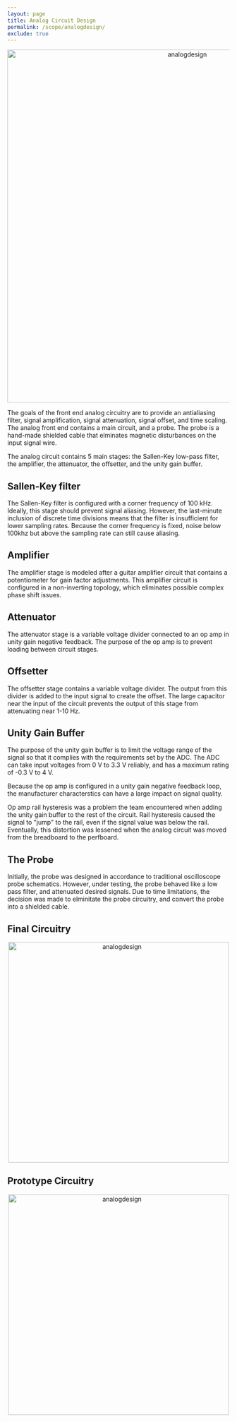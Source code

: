 ```yaml
---
layout: page
title: Analog Circuit Design
permalink: /scope/analogdesign/
exclude: true
---
```

<div style="text-align: center">
  <img src="../../assets/schematics/analog.png" alt="analogdesign" width="800" />
</div>

The goals of the front end analog circuitry are to provide an antialiasing filter, signal amplification, signal attenuation, signal offset, and time scaling. The analog front end contains a main circuit, and a probe. The probe is a hand-made shielded cable that elminates magnetic disturbances on the input signal wire.

The analog circuit contains 5 main stages: the Sallen-Key low-pass filter, the amplifier, the attenuator, the offsetter, and the unity gain buffer.

## Sallen-Key filter
The Sallen-Key filter is configured with a corner frequency of 100 kHz. Ideally, this stage should prevent signal aliasing. 
However, the last-minute inclusion of discrete time divisions means that the filter is insufficient for lower sampling rates. Because the corner frequency is fixed, noise below 100khz but above the sampling rate can still cause aliasing.

## Amplifier
The amplifier stage is modeled after a guitar amplifier circuit that contains a potentiometer for gain factor adjustments. This amplifier circuit is configured in a non-inverting topology, which eliminates possible complex phase shift issues.

## Attenuator
The attenuator stage is a variable voltage divider connected to an op amp in unity gain negative feedback. The purpose of the op amp is to prevent loading between circuit stages.

## Offsetter
The offsetter stage contains a variable voltage divider. The output from this divider is added to the input signal to create the offset. The large capacitor near the input of the circuit prevents the output of this stage from attenuating near 1-10 Hz.

## Unity Gain Buffer
The purpose of the unity gain buffer is to limit the voltage range of the signal so that it complies with the requirements set by the ADC. The ADC can take input voltages from 0 V to 3.3 V reliably, and has a maximum rating of -0.3 V to 4 V. 

Because the op amp is configured in a unity gain negative feedback loop, the manufacturer characterstics can have a large impact on signal quality.

Op amp rail hysteresis was a problem the team encountered when adding the unity gain buffer to the rest of the circuit. Rail hysteresis caused the signal to "jump" to the rail, even if the signal value was below the rail. Eventually, this distortion was lessened when the analog circuit was moved from the breadboard to the perfboard. 

## The Probe
Initially, the probe was designed in accordance to traditional oscilloscope probe schematics. However, under testing, the probe behaved like a low pass filter, and attenuated desired signals. Due to time limitations, the decision was made to elminitate the probe circuitry, and convert the probe into a shielded cable. 

## Final Circuitry
<div style="text-align: center">
  <img src=".../assets/schematics/final_circuit.jpg" alt="analogdesign" width="500" />
</div>

## Prototype Circuitry
<div style="text-align: center">
  <img src=".../assets/schematics/prototype_circuit.jpg" alt="analogdesign" width="500" />
</div>


